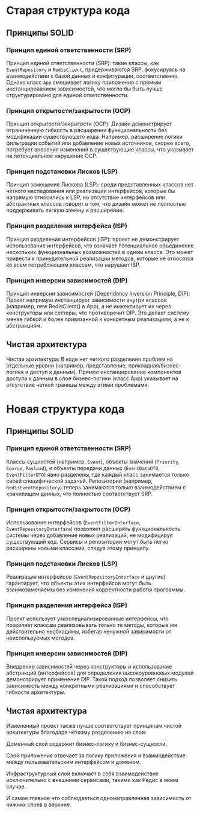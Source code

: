 

# Старая структура кода

## Принципы SOLID

### Принцип единой ответственности (SRP)
Принцип единой ответственности (SRP): такие классы, как `EventRepository` и `RedisClient`, придерживаются SRP, фокусируясь на взаимодействии с базой данных и конфигурации, соответственно. Однако класс `App` смешивает логику приложения с прямым инстанцированием зависимостей, что могло бы быть лучше структурировано для единой ответственности.

### Принцип открытости/закрытости (OCP)
Принцип открытости/закрытости (OCP): Дизайн демонстрирует ограниченную гибкость в расширении функциональности без модификации существующего кода. Например, расширение логики фильтрации событий или добавление новых источников, скорее всего, потребует внесения изменений в существующие классы, что указывает на потенциальное нарушение OCP.

### Принцип подстановки Лисков (LSP)
Принцип замещения Лискова (LSP): среди представленных классов нет четкого наследования или реализации интерфейсов, которые бы напрямую относились к LSP, но отсутствие интерфейсов или абстрактных классов говорит о том, что дизайн может не полностью поддерживать легкую замену и расширение.

### Принцип разделения интерфейса (ISP)
Принцип разделения интерфейсов (ISP): проект не демонстрирует использование интерфейсов, что означает потенциальное объединение нескольких функциональных возможностей в одном классе. Это может привести к принудительной реализации методов, которые не относятся ко всем потребляющим классам, что нарушает ISP.

### Принцип инверсии зависимостей (DIP)
Принцип инверсии зависимостей (Dependency Inversion Principle, DIP): Проект напрямую инстанцирует зависимости внутри классов (например, new RedisClient() в App), а не инжектирует их через конструкторы или сеттеры, что противоречит DIP. Это делает систему менее гибкой и более привязанной к конкретным реализациям, а не к абстракциям.

## Чистая архитектура
Чистая архитектура: В коде нет четкого разделения проблем на отдельные уровни (например, представление, прикладная/бизнес-логика и доступ к данным). Прямое инстанцирование компонентов доступа к данным в слое бизнес-логики (класс App) указывает на отсутствие четкой границы между этими проблемами.


# Новая структура кода

## Принципы SOLID

### Принцип единой ответственности (SRP)
Классы сущностей (например, `Event`), объекты значений (`Priority`, `Source`, `Payload`), и объекты передачи данных (`EventDataDTO`, `EventFilterDTO`) явно разделены, где каждый класс занимается только своей специфической задачей.
Репозитории (например, `RedisEventRepository`) теперь занимаются только взаимодействием с хранилищем данных, что полностью соответствует SRP.

### Принцип открытости/закрытости (OCP)
Использование интерфейсов (`EventFilterInterface`, `EventRepositoryInterface`) позволяет расширять функциональность системы через добавление новых реализаций, не модифицируя существующий код.
Сервисы и репозитории могут быть легко расширены новыми классами, следуя этому принципу.

### Принцип подстановки Лисков (LSP)
Реализация интерфейсов (`EventRepositoryInterface` и другие) гарантирует, что объекты этих интерфейсов могут быть взаимозаменяемы без изменения корректности работы программы.

### Принцип разделения интерфейса (ISP)
Проект использует узкоспециализированные интерфейсы, что позволяет классам реализовывать только те методы, которые им действительно необходимы, избегая ненужной зависимости от неиспользуемых методов.

### Принцип инверсии зависимостей (DIP)
Внедрение зависимостей через конструкторы и использование абстракций (интерфейсов) для определения высокоуровневых модулей демонстрирует применение DIP. Такой подход позволяет снизить зависимость между конкретными реализациями и способствует гибкости архитектуры.

## Чистая архитектура
Измененный проект также лучше соответствует принципам чистой архитектуры благодаря чёткому разделению на слои:

Доменный слой содержит бизнес-логику и бизнес-сущности.

Слой приложения отвечает за логику приложения и взаимодействие между пользовательским интерфейсом и доменом.

Инфраструктурный слой включает в себя взаимодействие исключительно с внешними сервисами, такими как Редис в моем случае.

И самое главное что соблюдаеться однонаправленная зависимость от нижних слоев в верхние.